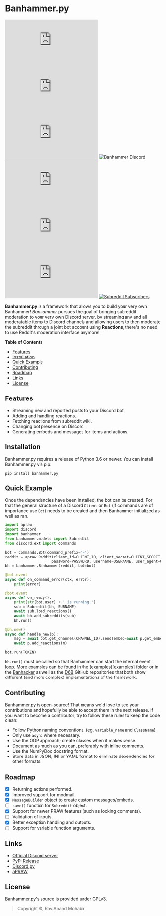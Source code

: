 # Banhammer.py

[![PyPi version](https://img.shields.io/pypi/v/Banhammer.py?style=flat-square)](https://pypi.org/project/Banhammer.py/)
![PyPi License](https://img.shields.io/pypi/l/Banhammer.py?style=flat-square)
![PyPi Python Versions](https://img.shields.io/pypi/pyversions/banhammer.py?style=flat-square)
[![Banhammer Discord](https://img.shields.io/discord/721693929195569172?color=7289da&label=Discord&logo=discord&style=flat-square)](https://discord.gg/9JrGC8f)
![GitHub Issues](https://img.shields.io/github/issues/Dan6erbond/Banhammer.py?style=flat-square)
![GitHub Stars](https://img.shields.io/github/stars/Dan6erbond/Banhammer.py?style=flat-square)
![GitHub Contributors](https://img.shields.io/github/contributors/Dan6erbond/Banhammer.py?style=flat-square)
[![Subreddit Subscribers](https://img.shields.io/reddit/subreddit-subscribers/BanhammerBot?style=flat-square)](https://reddit.com/r/BanhammerBot)

**Banhammer.py** is a framework that allows you to build your very own Banhammer! *Banhammer* pursues the goal of bringing subreddit moderation to your very own Discord server, by streaming any and all moderatable items to Discord channels and allowing users to then moderate the subreddit through a joint bot account using **Reactions**, there's no need to use Reddit's moderation interface anymore!

**Table of Contents**

 - [Features](#features)
 - [Installation](#installation)
 - [Quick Example](#quick-example)
 - [Contributing](#contributing)
 - [Roadmap](#roadmap)
 - [Links](#links)
 - [License](#license)

## Features
 - Streaming new and reported posts to your Discord bot.
 - Adding and handling reactions.
 - Fetching reactions from subreddit wiki.
 - Changing bot presence on Discord.
 - Generating embeds and messages for items and actions.

## Installation

Banhammer.py requires a release of Python 3.6 or newer. You can install Banhammer.py via pip:

```pip install banhammer.py```

## Quick Example
Once the dependencies have been installed, the bot can be created. For that the general structure of a Discord `Client` or `Bot` (if commands are of importance use `Bot`) needs to be created and then Banhammer initialized as well as ran.

```python
import apraw
import discord
import banhammer
from banhammer.models import Subreddit
from discord.ext import commands

bot = commands.Bot(command_prefix='>')
reddit = apraw.Reddit(client_id=CLIENT_ID, client_secret=CLIENT_SECRET,
                     password=PASSWORD, username=USERNAME, user_agent=USER_AGENT)
bh = banhammer.Banhammer(reddit, bot=bot)

@bot.event
async def on_command_error(ctx, error):
    print(error)

@bot.event
async def on_ready():
    print(str(bot.user) + ' is running.')
    sub = Subreddit(bh, SUBNAME)
    await sub.load_reactions()
    await bh.add_subreddits(sub)
    bh.run()

@bh.new()
async def handle_new(p):
    msg = await bot.get_channel(CHANNEL_ID).send(embed=await p.get_embed())
    await p.add_reactions(m)

bot.run(TOKEN)
```

`bh.run()` must be called so that Banhammer can start the internal event loop. More examples can be found in the (examples)[examples] folder or in the [Banhacker](https://github.com/Dan6erbond/Banhacker) as well as the [D6B](https://github.com/Dan6erbond/D6B) GitHub repositories that both show different (and more complex) implementations of the framework.

## Contributing

Banhammer.py is open-source! That means we'd love to see your contributions and hopefully be able to accept them in the next release. If you want to become a contributor, try to follow these rules to keep the code clean:

 - Follow Python naming conventions. (eg. `variable_name` and `ClassName`)
 - Only use `async` where necessary.
 - Use the OOP approach; create classes when it makes sense.
 - Document as much as you can, preferably with inline comments.
 - Use the NumPyDoc docstring format.
 - Store data in JSON, INI or YAML format to eliminate dependencies for other formats.

## Roadmap

 - [x] Returning actions performed.
 - [x] Improved support for modmail.
 - [x] `MessageBuilder` object to create custom messages/embeds.
 - [ ] `save()` function for `Subreddit` object.
 - [x] Support for newer PRAW features (such as locking comments).
 - [ ] Validation of inputs.
 - [x] Better exception handling and outputs.
 - [ ] Support for variable function arguments.

## Links

 - [Official Discord server](https://discordapp.com/invite/9JrGC8f)
 - [PyPi Release](https://pypi.org/project/Banhammer.py/)
 - [Discord.py](https://discordpy.readthedocs.io/en/latest)
 - [aPRAW](https://apraw.readthedocs.io/en/latest)

## License

Banhammer.py's source is provided under GPLv3.
> Copyright ©, RaviAnand Mohabir
